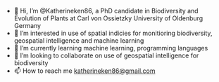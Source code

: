 - 👋 Hi, I’m @Katherineken86, a PhD candidate in Biodiversity and Evolution of Plants at Carl von Ossietzky University of Oldenburg Germany
- 👀 I’m interested in use of spatial indicies for monitioring biodiversity, geospatial intelligence and machine learning
- 🌱 I’m currently learning machine learning, programming languages
- 💞️ I’m looking to collaborate on use of geospatial intelligence for biodiversity
- 📫 How to reach me katherineken86@gmail.com

<!---
Katherineken86/Katherineken86 is a ✨ special ✨ repository because its `README.md` (this file) appears on your GitHub profile.
You can click the Preview link to take a look at your changes.
--->
